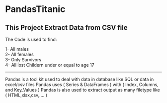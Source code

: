 # PandasTitanic
## This Project Extract Data from CSV file
The Code is used to find: 

1- All males    
2- All females     
3- Only Survivors    
4- All lost Childern under or equal to age 17    

--------------------------------------------------------------------------------------------
Pandas is a tool kit used to deal with data in database like SQL or data in excel/csv files
Pandas uses ( Series & DataFrames ) with ( Index, Columns, and Key_Values ) 
Pandas is also used to extract output as many filetype like ( HTML,xlsx,csv,.... )
